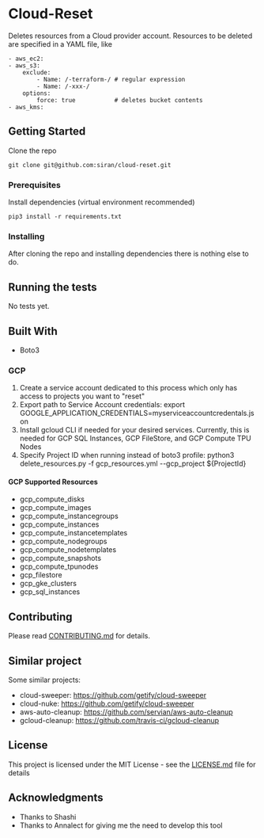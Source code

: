 # Cloud-Reset

Deletes resources from a Cloud provider account.
Resources to be deleted are specified in a YAML file, like

```
- aws_ec2:
- aws_s3:
    exclude:
        - Name: /-terraform-/ # regular expression
        - Name: /-xxx-/
    options:
        force: true           # deletes bucket contents
- aws_kms:
```

## Getting Started

Clone the repo
```
git clone git@github.com:siran/cloud-reset.git
```

### Prerequisites

Install dependencies (virtual environment recommended)
```
pip3 install -r requirements.txt
```

### Installing

After cloning the repo and installing dependencies there is nothing else to do.


## Running the tests

No tests yet.


## Built With

* Boto3

### GCP

  1. Create a service account dedicated to this process which only has access to projects you want to "reset"
  2. Export path to Service Account credentials: export GOOGLE_APPLICATION_CREDENTIALS=myserviceaccountcredentals.json
  3. Install gcloud CLI if needed for your desired services. Currently, this is needed for GCP SQL Instances, GCP FileStore, and GCP Compute TPU Nodes
  4. Specify Project ID when running instead of boto3 profile: python3 delete_resources.py -f gcp_resources.yml --gcp_project ${ProjectId} 

#### GCP Supported Resources

 - gcp_compute_disks
 - gcp_compute_images
 - gcp_compute_instancegroups
 - gcp_compute_instances
 - gcp_compute_instancetemplates
 - gcp_compute_nodegroups
 - gcp_compute_nodetemplates
 - gcp_compute_snapshots
 - gcp_compute_tpunodes
 - gcp_filestore
 - gcp_gke_clusters
 - gcp_sql_instances

## Contributing

Please read [CONTRIBUTING.md](CONTRIBUTING.md) for details.

## Similar project

Some similar projects:

- cloud-sweeper: https://github.com/getify/cloud-sweeper
- cloud-nuke: https://github.com/getify/cloud-sweeper
- aws-auto-cleanup: https://github.com/servian/aws-auto-cleanup
- gcloud-cleanup: https://github.com/travis-ci/gcloud-cleanup

## License

This project is licensed under the MIT License - see the [LICENSE.md](LICENSE.md) file for details

## Acknowledgments

* Thanks to Shashi
* Thanks to Annalect for giving me the need to develop this tool

